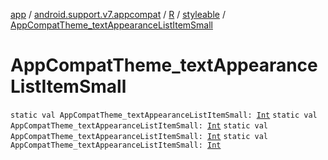 [app](../../../index.md) / [android.support.v7.appcompat](../../index.md) / [R](../index.md) / [styleable](index.md) / [AppCompatTheme_textAppearanceListItemSmall](.)

# AppCompatTheme_textAppearanceListItemSmall

`static val AppCompatTheme_textAppearanceListItemSmall: `[`Int`](https://kotlinlang.org/api/latest/jvm/stdlib/kotlin/-int/index.html)
`static val AppCompatTheme_textAppearanceListItemSmall: `[`Int`](https://kotlinlang.org/api/latest/jvm/stdlib/kotlin/-int/index.html)
`static val AppCompatTheme_textAppearanceListItemSmall: `[`Int`](https://kotlinlang.org/api/latest/jvm/stdlib/kotlin/-int/index.html)
`static val AppCompatTheme_textAppearanceListItemSmall: `[`Int`](https://kotlinlang.org/api/latest/jvm/stdlib/kotlin/-int/index.html)